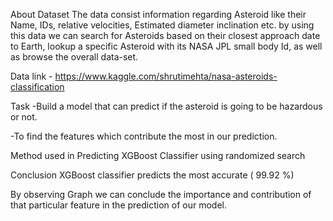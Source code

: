 About Dataset
The data consist information regarding Asteroid like their Name, IDs, relative velocities, Estimated diameter inclination etc. by using this data we can search for Asteroids based on their closest approach date to Earth, lookup a specific Asteroid with its NASA JPL small body Id, as well as browse the overall data-set.

Data link - https://www.kaggle.com/shrutimehta/nasa-asteroids-classification

Task
-Build a model that can predict if the asteroid is going to be hazardous or not.

-To find the features which contribute the most in our prediction.

Method used in Predicting
XGBoost Classifier using randomized search

Conclusion
XGBoost classifier predicts the most accurate ( 99.92 %)

By observing Graph we can conclude the importance and contribution of that particular feature in the prediction of our model.

<!---
shsnks/shsnks is a ✨ special ✨ repository because its `README.md` (this file) appears on your GitHub profile.
You can click the Preview link to take a look at your changes.
--->
